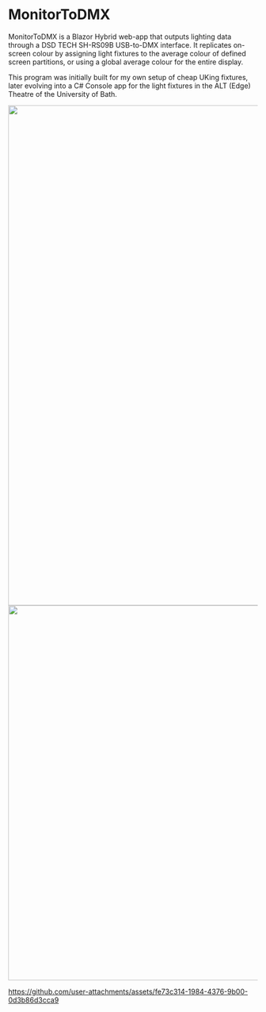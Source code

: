 # MonitorToDMX
MonitorToDMX is a Blazor Hybrid web-app that outputs lighting data through a DSD TECH SH-RS09B USB-to-DMX interface. It replicates on-screen colour by assigning light fixtures to the average colour of defined screen partitions, or using a global average colour for the entire display.

This program was initially built for my own setup of cheap UKing fixtures, later evolving into a C# Console app for the light fixtures in the ALT (Edge) Theatre of the University of Bath.

<img src="https://github.com/user-attachments/assets/36dfe587-3a8b-42df-a76e-3705c492e427" width="756" height="1008">
<img src="https://github.com/user-attachments/assets/a3dead1a-d7de-4ec1-96c4-02eab099f9db" width="1008" height="756">

https://github.com/user-attachments/assets/fe73c314-1984-4376-9b00-0d3b86d3cca9

